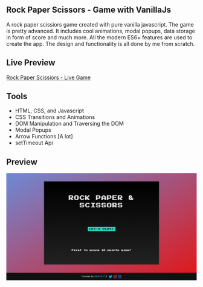 ## Rock Paper Scissors - Game with VanillaJs

A rock paper scissiors game created with pure vanilla javascript. The game is pretty advanced. It includes cool animations, modal popups, data storage in form of score and much more. All the modern ES6+ features are used to create the app. The design and functionality is all done by me from scratch.

## Live Preview

[Rock Paper Scissiors - Live Game](https://rockpaperscissor-dk.netlify.app/)

## Tools

- HTML, CSS, and Javascript
- CSS Transitions and Animations
- DOM Manipulation and Traversing the DOM
- Modal Popups
- Arrow Functions [A lot]
- setTimeout Api

## Preview

![Final App](./assests/final-app.png)
